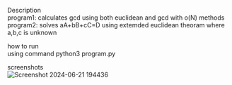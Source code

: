 Description<br>
program1: calculates gcd using both euclidean and gcd with o(N) methods<br> program2: solves aA+bB+cC=D using extemded euclidean theoram where a,b,c is unknown

how to run<br>
using command python3 program.py

screenshots<br>
![Screenshot 2024-06-21 194436](https://github.com/divyamehtaoo7/-The-Art-of-ShadowOps-Steganographic-Warfare-and-Sentinel-Deployment-/assets/171010880/7473fb82-1686-4a06-bc33-a1253ff3b4e6)

